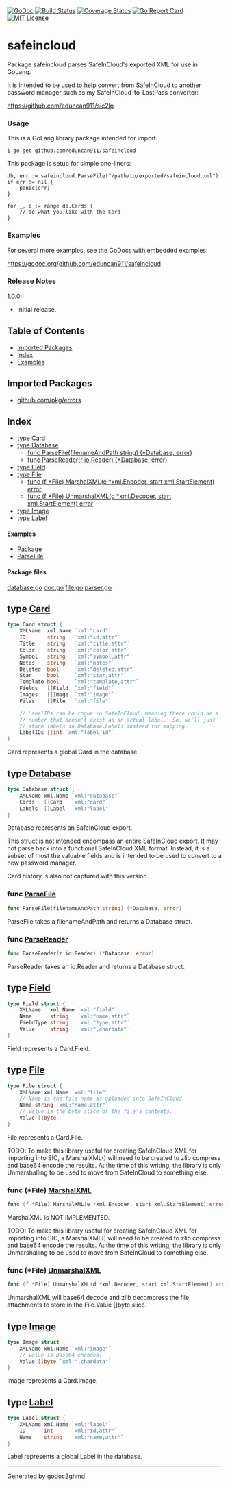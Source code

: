 [![GoDoc](https://godoc.org/github.com/eduncan911/safeincloud?status.svg)](https://godoc.org/github.com/eduncan911/safeincloud)
[![Build Status](https://travis-ci.org/eduncan911/safeincloud.svg?branch=master)](https://travis-ci.org/eduncan911/safeincloud)
[![Coverage Status](https://coveralls.io/repos/github/eduncan911/safeincloud/badge.svg?branch=master)](https://coveralls.io/github/eduncan911/safeincloud?branch=master)
[![Go Report Card](https://goreportcard.com/badge/github.com/eduncan911/safeincloud)](https://goreportcard.com/report/github.com/eduncan911/safeincloud)
[![MIT License](https://img.shields.io/npm/l/mediaelement.svg)](https://eduncan911.mit-license.org/)

# safeincloud
Package safeincloud parses SafeInCloud's exported XML for use in GoLang.

It is intended to be used to help convert from SafeInCloud to another
password manager such as my SafeInCloud-to-LastPass converter:

<a href="https://github.com/eduncan911/sic2lp">https://github.com/eduncan911/sic2lp</a>

### Usage
This is a GoLang library package intended for import.

	$ go get github.com/eduncan911/safeincloud

This package is setup for simple one-liners:

	db, err := safeincloud.ParseFile("/path/to/exported/safeincloud.xml")
	if err != nil {
	    panic(err)
	}
	
	for _, c := range db.Cards {
	    // do what you like with the Card
	}

### Examples
For several more examples, see the GoDocs with embedded examples:

<a href="https://godoc.org/github.com/eduncan911/safeincloud">https://godoc.org/github.com/eduncan911/safeincloud</a>

### Release Notes
1.0.0
* Initial release.

## Table of Contents

* [Imported Packages](#pkg-imports)
* [Index](#pkg-index)
* [Examples](#pkg-examples)

## <a name="pkg-imports">Imported Packages</a>

- [github.com/pkg/errors](https://godoc.org/github.com/pkg/errors)

## <a name="pkg-index">Index</a>
* [type Card](#Card)
* [type Database](#Database)
  * [func ParseFile(filenameAndPath string) (\*Database, error)](#ParseFile)
  * [func ParseReader(r io.Reader) (\*Database, error)](#ParseReader)
* [type Field](#Field)
* [type File](#File)
  * [func (f \*File) MarshalXML(e \*xml.Encoder, start xml.StartElement) error](#File.MarshalXML)
  * [func (f \*File) UnmarshalXML(d \*xml.Decoder, start xml.StartElement) error](#File.UnmarshalXML)
* [type Image](#Image)
* [type Label](#Label)

#### <a name="pkg-examples">Examples</a>
* [Package](#example_)
* [ParseFile](#example_ParseFile)

#### <a name="pkg-files">Package files</a>
[database.go](./database.go) [doc.go](./doc.go) [file.go](./file.go) [parser.go](./parser.go) 

## <a name="Card">type</a> [Card](./database.go#L27-L45)
``` go
type Card struct {
    XMLName  xml.Name `xml:"card"`
    ID       string   `xml:"id,attr"`
    Title    string   `xml:"title,attr"`
    Color    string   `xml:"color,attr"`
    Symbol   string   `xml:"symbol,attr"`
    Notes    string   `xml:"notes"`
    Deleted  bool     `xml:"deleted,attr"`
    Star     bool     `xml:"star,attr"`
    Template bool     `xml:"template,attr"`
    Fields   []Field  `xml:"field"`
    Images   []Image  `xml:"image"`
    Files    []File   `xml:"file"`

    // LabelIDs can be rogue in SafeInCloud, meaning there could be a
    // number that doesn't exist as an actual label.  So, we'll just
    // store labels in Database.Labels instead for mapping.
    LabelIDs []int `xml:"label_id"`
}
```
Card represents a global Card in the database.

## <a name="Database">type</a> [Database](./database.go#L13-L17)
``` go
type Database struct {
    XMLName xml.Name `xml:"database"`
    Cards   []Card   `xml:"card"`
    Labels  []Label  `xml:"label"`
}
```
Database represents an SafeInCloud export.

This struct is not intended encompass an entire SafeInCloud export. It
may not parse back into a functional SafeInCloud XML format. Instead, it
is a subset of most the valuable fields and is intended to be used to
convert to a new password manager.

Card history is also not captured with this version.

### <a name="ParseFile">func</a> [ParseFile](./parser.go#L12)
``` go
func ParseFile(filenameAndPath string) (*Database, error)
```
ParseFile takes a filenameAndPath and returns a Database struct.

### <a name="ParseReader">func</a> [ParseReader](./parser.go#L22)
``` go
func ParseReader(r io.Reader) (*Database, error)
```
ParseReader takes an io.Reader and returns a Database struct.

## <a name="Field">type</a> [Field](./database.go#L48-L53)
``` go
type Field struct {
    XMLName   xml.Name `xml:"field"`
    Name      string   `xml:"name,attr"`
    FieldType string   `xml:"type,attr"`
    Value     string   `xml:",chardata"`
}
```
Field represents a Card.Field.

## <a name="File">type</a> [File](./file.go#L18-L24)
``` go
type File struct {
    XMLName xml.Name `xml:"file"`
    // Name is the file name as uploaded into SafeInCloud.
    Name string `xml:"name,attr"`
    // Value is the byte slice of the file's contents.
    Value []byte
}
```
File represents a Card.File.

TODO: To make this library useful for creating SafeInCloud XML for importing
into SIC, a MarshalXML() will need to be created to zlib compress and base64
encode the results.  At the time of this writing, the library is only
Unmarshalling to be used to move from SafeInCloud to something else.

### <a name="File.MarshalXML">func</a> (\*File) [MarshalXML](./file.go#L66)
``` go
func (f *File) MarshalXML(e *xml.Encoder, start xml.StartElement) error
```
MarshalXML is NOT IMPLEMENTED.

TODO: To make this library useful for creating SafeInCloud XML for importing
into SIC, a MarshalXML() will need to be created to zlib compress and base64
encode the results.  At the time of this writing, the library is only
Unmarshalling to be used to move from SafeInCloud to something else.

### <a name="File.UnmarshalXML">func</a> (\*File) [UnmarshalXML](./file.go#L33)
``` go
func (f *File) UnmarshalXML(d *xml.Decoder, start xml.StartElement) error
```
UnmarshalXML will base64 decode and zlib decompress the file
attachments to store in the File.Value []byte slice.

## <a name="Image">type</a> [Image](./database.go#L56-L60)
``` go
type Image struct {
    XMLName xml.Name `xml:"image"`
    // Value is Base64 encoded.
    Value []byte `xml:",chardata"`
}
```
Image represents a Card.Image.

## <a name="Label">type</a> [Label](./database.go#L20-L24)
``` go
type Label struct {
    XMLName xml.Name `xml:"label"`
    ID      int      `xml:"id,attr"`
    Name    string   `xml:"name,attr"`
}
```
Label represents a global Label in the database.

- - -
Generated by [godoc2ghmd](https://github.com/eduncan911/godoc2ghmd)